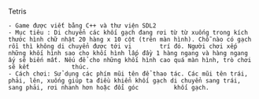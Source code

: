 Tetris
  
    - Game được viết bằng C++ và thư viện SDL2
    - Mục tiêu : Di chuyển các khối gạch đang rơi từ từ xuống trong kích thước hình chữ nhật 20 hàng x 10 cột (trên màn hình). Chỗ nào có gạch rồi thì không di chuyển được tới vị        trí đó. Người chơi xếp những khối hình sao cho khối hình lấp đầy 1 hàng ngang và hàng ngang ấy sẽ biến mất. Nếu để cho những khối hình cao quá màn hình, trò chơi sẽ kết            thúc. 
    - Cách chơi: Sử dụng các phím mũi tên để thao tác. Các mũi tên trái, phải, lên, xuống giúp ta điều khiển khối gạch di chuyển sang trái, sang phải, rơi nhanh hơn hoặc đổi góc          khối gạch.
